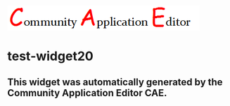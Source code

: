 ![CAE](https://github.com/cae-test/frontendComponent-test-widget20/blob/gh-pages/img/logo.png)  

test-widget20
===================


This widget was automatically generated by the Community Application Editor CAE.  
---------------
